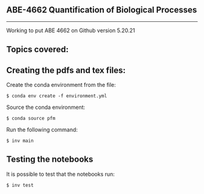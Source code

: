 ## ABE-4662 Quantification of Biological Processes
______________________________________
Working to put ABE 4662 on Github version 5.20.21

## Topics covered:


## Creating the pdfs and tex files:

Create the conda environment from the file:

    $ conda env create -f environment.yml

Source the conda environment:

    $ conda source pfm

Run the following command:

    $ inv main

## Testing the notebooks

It is possible to test that the notebooks run:

    $ inv test
